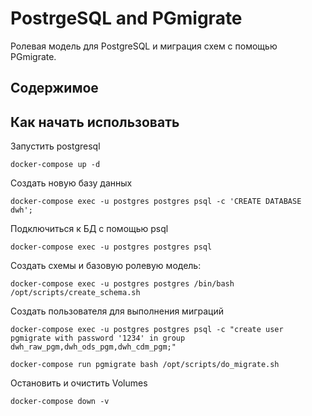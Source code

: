 # PostrgeSQL and PGmigrate

Ролевая модель для PostgreSQL и миграция схем с помощью PGmigrate.

## Содержимое


## Как начать использовать

Запустить postgresql
```
docker-compose up -d
```

Создать новую базу данных
```
docker-compose exec -u postgres postgres psql -c 'CREATE DATABASE dwh';
```

Подключиться к БД с помощью psql

```
docker-compose exec -u postgres postgres psql
```

Создать схемы и базовую ролевую модель:
```
docker-compose exec -u postgres postgres /bin/bash /opt/scripts/create_schema.sh
```

Создать пользователя для выполнения миграций

```
docker-compose exec -u postgres postgres psql -c "create user pgmigrate with password '1234' in group dwh_raw_pgm,dwh_ods_pgm,dwh_cdm_pgm;"
```

```
docker-compose run pgmigrate bash /opt/scripts/do_migrate.sh
```

Остановить и очистить Volumes
```
docker-compose down -v
```
